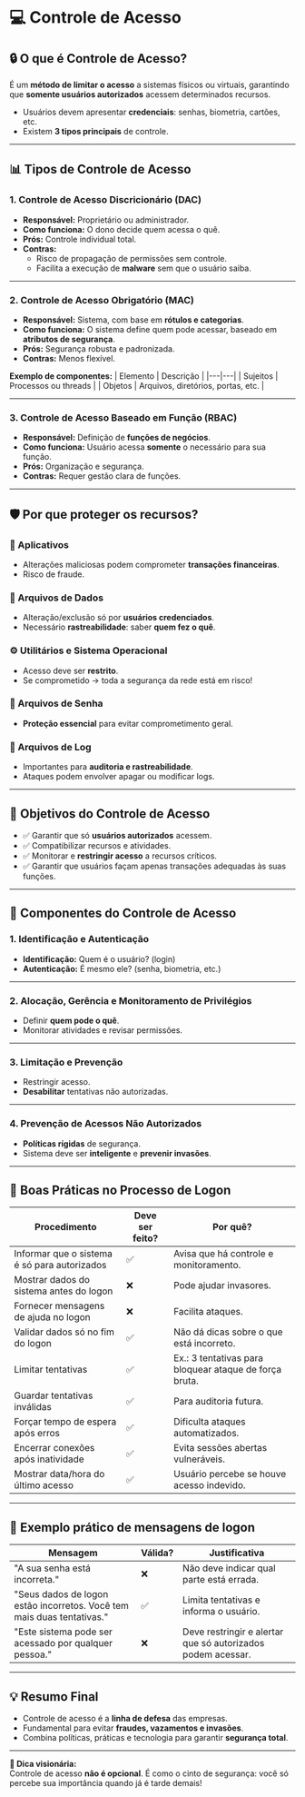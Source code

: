 # &#x1F4BB; Controle de Acesso 
## &#x1F512; O que é Controle de Acesso?
É um **método de limitar o acesso** a sistemas físicos ou virtuais, garantindo que **somente usuários autorizados** acessem determinados recursos. 

- Usuários devem apresentar **credenciais**: senhas, biometria, cartões, etc.
- Existem **3 tipos principais** de controle.

---

## &#x1F4CA; Tipos de Controle de Acesso

### 1. **Controle de Acesso Discricionário (DAC)**
- **Responsável:** Proprietário ou administrador.
- **Como funciona:** O dono decide quem acessa o quê.
- **Prós:** Controle individual total.
- **Contras:** 
  - Risco de propagação de permissões sem controle.
  - Facilita a execução de **malware** sem que o usuário saiba.

---

### 2. **Controle de Acesso Obrigatório (MAC)**
- **Responsável:** Sistema, com base em **rótulos e categorias**.
- **Como funciona:** O sistema define quem pode acessar, baseado em **atributos de segurança**.
- **Prós:** Segurança robusta e padronizada.
- **Contras:** Menos flexível.

**Exemplo de componentes:**
| Elemento | Descrição |
|---|---|
| Sujeitos | Processos ou threads |
| Objetos | Arquivos, diretórios, portas, etc. |

---

### 3. **Controle de Acesso Baseado em Função (RBAC)**
- **Responsável:** Definição de **funções de negócios**.
- **Como funciona:** Usuário acessa **somente** o necessário para sua função.
- **Prós:** Organização e segurança.
- **Contras:** Requer gestão clara de funções.

---

## &#x1F6E1;&#xFE0F; Por que proteger os recursos?

### &#x1F4F1; Aplicativos
- Alterações maliciosas podem comprometer **transações financeiras**.
- Risco de fraude.

### &#x1F4C1; Arquivos de Dados
- Alteração/exclusão só por **usuários credenciados**.
- Necessário **rastreabilidade**: saber **quem fez o quê**.

### ⚙️ Utilitários e Sistema Operacional
- Acesso deve ser **restrito**.
- Se comprometido → toda a segurança da rede está em risco!

### &#x1F511; Arquivos de Senha
- **Proteção essencial** para evitar comprometimento geral.

### &#x1F4D1; Arquivos de Log
- Importantes para **auditoria e rastreabilidade**.
- Ataques podem envolver apagar ou modificar logs.

---

## &#x1F6A7; Objetivos do Controle de Acesso

- ✅ Garantir que só **usuários autorizados** acessem.
- ✅ Compatibilizar recursos e atividades.
- ✅ Monitorar e **restringir acesso** a recursos críticos.
- ✅ Garantir que usuários façam apenas transações adequadas às suas funções.

---

## &#x1F50F; Componentes do Controle de Acesso

### 1. **Identificação e Autenticação**
- **Identificação:** Quem é o usuário? (login)
- **Autenticação:** É mesmo ele? (senha, biometria, etc.)

---

### 2. **Alocação, Gerência e Monitoramento de Privilégios**
- Definir **quem pode o quê**.
- Monitorar atividades e revisar permissões.

---

### 3. **Limitação e Prevenção**
- Restringir acesso.
- **Desabilitar** tentativas não autorizadas.

---

### 4. **Prevenção de Acessos Não Autorizados**
- **Políticas rígidas** de segurança.
- Sistema deve ser **inteligente** e **prevenir invasões**.

---

## &#x1F4DD; Boas Práticas no Processo de Logon

| Procedimento | Deve ser feito? | Por quê? |
|---|---|---|
| Informar que o sistema é só para autorizados | ✅ | Avisa que há controle e monitoramento. |
| Mostrar dados do sistema antes do logon | ❌ | Pode ajudar invasores. |
| Fornecer mensagens de ajuda no logon | ❌ | Facilita ataques. |
| Validar dados só no fim do logon | ✅ | Não dá dicas sobre o que está incorreto. |
| Limitar tentativas | ✅ | Ex.: 3 tentativas para bloquear ataque de força bruta. |
| Guardar tentativas inválidas | ✅ | Para auditoria futura. |
| Forçar tempo de espera após erros | ✅ | Dificulta ataques automatizados. |
| Encerrar conexões após inatividade | ✅ | Evita sessões abertas vulneráveis. |
| Mostrar data/hora do último acesso | ✅ | Usuário percebe se houve acesso indevido. |

---

## &#x1F91D; Exemplo prático de mensagens de logon

| Mensagem | Válida? | Justificativa |
|---|---|---|
| "A sua senha está incorreta." | ❌ | Não deve indicar qual parte está errada. |
| "Seus dados de logon estão incorretos. Você tem mais duas tentativas." | ✅ | Limita tentativas e informa o usuário. |
| "Este sistema pode ser acessado por qualquer pessoa." | ❌ | Deve restringir e alertar que só autorizados podem acessar. |

---

## &#x1F4A1; Resumo Final

- Controle de acesso é a **linha de defesa** das empresas.
- Fundamental para evitar **fraudes, vazamentos e invasões**.
- Combina políticas, práticas e tecnologia para garantir **segurança total**.

---

**&#x1F680; Dica visionária:**  
Controle de acesso **não é opcional**. É como o cinto de segurança: você só percebe sua importância quando já é tarde demais!

